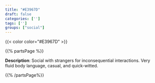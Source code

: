 ```yaml
---
title: "#E3967D"
draft: false
categories: ['']
tags: ['']
groups: ["social"]
---
```


{{< color color="#E3967D" >}}

{{% partsPage %}}

**Description**: Social with strangers for inconsequential interactions. Very fluid body language, casual, and quick-witted.


{{% /partsPage%}}


